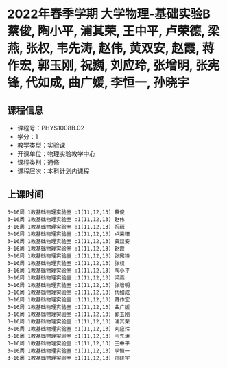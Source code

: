 # 2022年春季学期 大学物理-基础实验B 蔡俊, 陶小平, 浦其荣, 王中平, 卢荣德, 梁燕, 张权, 韦先涛, 赵伟, 黄双安, 赵霞, 蒋作宏, 郭玉刚, 祝巍, 刘应玲, 张增明, 张宪锋, 代如成, 曲广媛, 李恒一, 孙晓宇






## 课程信息

- 课程号：PHYS1008B.02
- 学分：1
- 教学类型：实验课
- 开课单位：物理实验教学中心
- 课程类别：通修
- 课程层次：本科计划内课程

## 上课时间

```
3~16周 1教基础物理实验室 :1(11,12,13) 蔡俊
3~16周 1教基础物理实验室 :1(11,12,13) 赵伟
3~16周 1教基础物理实验室 :1(11,12,13) 祝巍
3~16周 1教基础物理实验室 :1(11,12,13) 卢荣德
3~16周 1教基础物理实验室 :1(11,12,13) 黄双安
3~16周 1教基础物理实验室 :1(11,12,13) 赵霞
3~16周 1教基础物理实验室 :1(11,12,13) 张宪锋
3~16周 1教基础物理实验室 :1(11,12,13) 张权
3~16周 1教基础物理实验室 :1(11,12,13) 陶小平
3~16周 1教基础物理实验室 :1(11,12,13) 梁燕
3~16周 1教基础物理实验室 :1(11,12,13) 张增明
3~16周 1教基础物理实验室 :1(11,12,13) 代如成
3~16周 1教基础物理实验室 :1(11,12,13) 蒋作宏
3~16周 1教基础物理实验室 :1(11,12,13) 曲广媛
3~16周 1教基础物理实验室 :1(11,12,13) 郭玉刚
3~16周 1教基础物理实验室 :1(11,12,13) 浦其荣
3~16周 1教基础物理实验室 :1(11,12,13) 刘应玲
3~16周 1教基础物理实验室 :1(11,12,13) 韦先涛
3~16周 1教基础物理实验室 :1(11,12,13) 王中平
3~16周 1教基础物理实验室 :1(11,12,13) 李恒一
3~16周 1教基础物理实验室 :1(11,12,13) 孙晓宇
```

